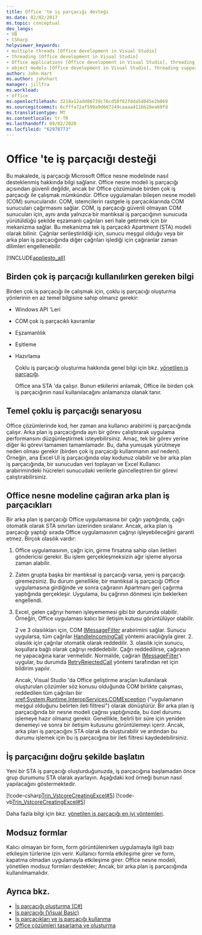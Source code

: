 ```yaml
---
title: Office 'te iş parçacığı desteği
ms.date: 02/02/2017
ms.topic: conceptual
dev_langs:
- VB
- CSharp
helpviewer_keywords:
- multiple threads [Office development in Visual Studio]
- threading [Office development in Visual Studio]
- Office applications [Office development in Visual Studio], threading support
- object models [Office development in Visual Studio], threading support
author: John-Hart
ms.author: johnhart
manager: jillfra
ms.workload:
- office
ms.openlocfilehash: 3218a12add86739c76cd50f82fdda5d845e2b069
ms.sourcegitcommit: 6cfffa72af599a9d667249caaaa411bb28ea69fd
ms.translationtype: MT
ms.contentlocale: tr-TR
ms.lasthandoff: 09/02/2020
ms.locfileid: "62978773"
---
```

# <a name="threading-support-in-office"></a>Office 'te iş parçacığı desteği
  Bu makalede, iş parçacığı Microsoft Office nesne modelinde nasıl desteklenmiş hakkında bilgi sağlanır. Office nesne modeli iş parçacığı açısından güvenli değildir, ancak bir Office çözümünde birden çok iş parçacığı ile çalışmak mümkündür. Office uygulamaları bileşen nesne modeli (COM) sunucularıdır. COM, istemcilerin rastgele iş parçacıklarında COM sunucuları çağırmasını sağlar. COM, iş parçacığı güvenli olmayan COM sunucuları için, aynı anda yalnızca bir mantıksal iş parçacığının sunucuda yürütüldüğü şekilde eşzamanlı çağrıları seri hale getirmek için bir mekanizma sağlar. Bu mekanizma tek iş parçacıklı Apartment (STA) modeli olarak bilinir. Çağrılar serileştirildiği için, sunucu meşgul olduğu veya bir arka plan iş parçacığında diğer çağrıları işlediği için çağıranlar zaman dilimleri engellenebilir.

 [!INCLUDE[appliesto_all](../vsto/includes/appliesto-all-md.md)]

## <a name="knowledge-required-when-using-multiple-threads"></a>Birden çok iş parçacığı kullanılırken gereken bilgi
 Birden çok iş parçacığı ile çalışmak için, çoklu iş parçacığı oluşturma yönlerinin en az temel bilgisine sahip olmanız gerekir:

- Windows API 'Leri

- COM çok iş parçacıklı kavramlar

- Eşzamanlılık

- Eşitleme

- Hazırlama

  Çoklu iş parçacığı oluşturma hakkında genel bilgi için bkz. [yönetilen iş parçacığı](/dotnet/standard/threading/).

  Office ana STA 'da çalışır. Bunun etkilerini anlamak, Office ile birden çok iş parçacığının nasıl kullanılacağını anlamanıza olanak tanır.

## <a name="basic-multithreading-scenario"></a>Temel çoklu iş parçacığı senaryosu
 Office çözümlerinde kod, her zaman ana kullanıcı arabirimi iş parçacığında çalışır. Arka plan iş parçacığında ayrı bir görev çalıştırarak uygulama performansını düzgünleştirmek isteyebilirsiniz. Amaç, tek bir görev yerine diğer iki görevi tamamen tamamlamadır. Bu, daha yumuşak yürütmeye neden olması gerekir (birden çok iş parçacığı kullanmanın asıl nedeni). Örneğin, ana Excel UI iş parçacığında olay kodunuz olabilir ve bir arka plan iş parçacığında, bir sunucudan veri toplayan ve Excel Kullanıcı arabirimindeki hücreleri sunucudaki verilerle güncelleştiren bir görevi çalıştırabilirsiniz.

## <a name="background-threads-that-call-into-the-office-object-model"></a>Office nesne modeline çağıran arka plan iş parçacıkları
 Bir arka plan iş parçacığı Office uygulamasına bir çağrı yaptığında, çağrı otomatik olarak STA sınırları üzerinden sıralanır. Ancak, arka plan iş parçacığı yaptığı sırada Office uygulamasının çağrıyı işleyebileceğini garanti etmez. Birçok olasılık vardır:

1. Office uygulamasının, çağrı için, girme fırsatına sahip olan iletileri göndericisi gerekir. Bu işlem gerçekleşmeksizin ağır işleme alıyorsa zaman alabilir.

2. Zaten grupta başka bir mantıksal iş parçacığı varsa, yeni iş parçacığı giremezsiniz. Bu durum genellikle, bir mantıksal iş parçacığı Office uygulamasına girdiğinde ve sonra çağıranın Apartmanı geri çağırma yaptığında gerçekleşir. Uygulama, bu çağrının dönmesi için beklerken engellendi.

3. Excel, gelen çağrıyı hemen işleyememesi gibi bir durumda olabilir. Örneğin, Office uygulaması kalıcı bir iletişim kutusu görüntülüyor olabilir.

   2 ve 3 olasılıkları için, COM [IMessageFilter](/windows/desktop/api/objidl/nn-objidl-imessagefilter) arabirimini sağlar. Sunucu uygularsa, tüm çağrılar [HandleIncomingCall](/windows/desktop/api/objidl/nf-objidl-imessagefilter-handleincomingcall) yöntemi aracılığıyla girer. 2. olasılık için çağrılar otomatik olarak reddedilir. 3. olasılık için sunucu, koşullara bağlı olarak çağrıyı reddedebilir. Çağrı reddedilirse, çağıranın ne yapacağına karar vermelidir. Normalde, çağıran [IMessageFilter](/windows/desktop/api/objidl/nn-objidl-imessagefilter)'ı uygular, bu durumda [RetryRejectedCall](/windows/desktop/api/objidl/nf-objidl-imessagefilter-retryrejectedcall) yöntemi tarafından ret için bildirim yapılır.

   Ancak, Visual Studio 'da Office geliştirme araçları kullanılarak oluşturulan çözümler söz konusu olduğunda COM birlikte çalışması, reddedilen tüm çağrıları bir <xref:System.Runtime.InteropServices.COMException> ("uygulamanın meşgul olduğunu belirten ileti filtresi") olarak dönüştürür. Bir arka plan iş parçacığında bir nesne modeli çağrısı yaptığınızda, bu özel durumu işlemeye hazır olmanız gerekir. Genellikle, belirli bir süre için yeniden denemeyi ve sonra bir iletişim kutusunu görüntülemeyi içerir. Ancak, arka plan iş parçacığını STA olarak da oluşturabilir ve ardından bu durumu işlemek için bu iş parçacığına bir ileti filtresi kaydedebilirsiniz.

## <a name="start-the-thread-correctly"></a>İş parçacığını doğru şekilde başlatın
 Yeni bir STA iş parçacığı oluşturduğunuzda, iş parçacığına başlamadan önce grup durumunu STA olarak ayarlayın. Aşağıdaki kod örneği bunun nasıl yapılacağını göstermektedir.

 [!code-csharp[Trin_VstcoreCreatingExcel#5](../vsto/codesnippet/CSharp/Trin_VstcoreCreatingExcelCS/ThisWorkbook.cs#5)]
 [!code-vb[Trin_VstcoreCreatingExcel#5](../vsto/codesnippet/VisualBasic/Trin_VstcoreCreatingExcelVB/ThisWorkbook.vb#5)]

 Daha fazla bilgi için bkz. [yönetilen iş parçacığı en iyi yöntemleri](/dotnet/standard/threading/managed-threading-best-practices).

## <a name="modeless-forms"></a>Modsuz formlar
 Kalıcı olmayan bir form, form görüntülenirken uygulamayla ilgili bazı etkileşim türlerine izin verir. Kullanıcı formla etkileşime girer ve form, kapatma olmadan uygulamayla etkileşime girer. Office nesne modeli, yönetilen modsuz formları destekler; Ancak, bir arka plan iş parçacığında kullanılmamalıdır.

## <a name="see-also"></a>Ayrıca bkz.
- [İş parçacığı oluşturma (C#)](/dotnet/csharp/programming-guide/concepts/threading/index)
- [İş parçacığı (Visual Basic)](/dotnet/visual-basic/programming-guide/concepts/threading/index)
- [İş parçacıkları ve iş parçacığı kullanma](/dotnet/standard/threading/using-threads-and-threading)
- [Office çözümleri tasarlama ve oluşturma](../vsto/designing-and-creating-office-solutions.md)
